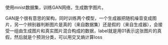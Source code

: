 使用mnist数据集，训练GAN网络，生成数字图片。

GAN是个很有意思的架构，同时训练两个模型，一个生成器把随机噪音变成图片，另一个辨别器判断图片是真的（来自数据集）还是假的（来自生成器），会接受一组由生成图片和真实图片混合构成的数据，label就是用01表示这张图片的真假，然后就是个预测分类，可以用交叉熵计算loss
